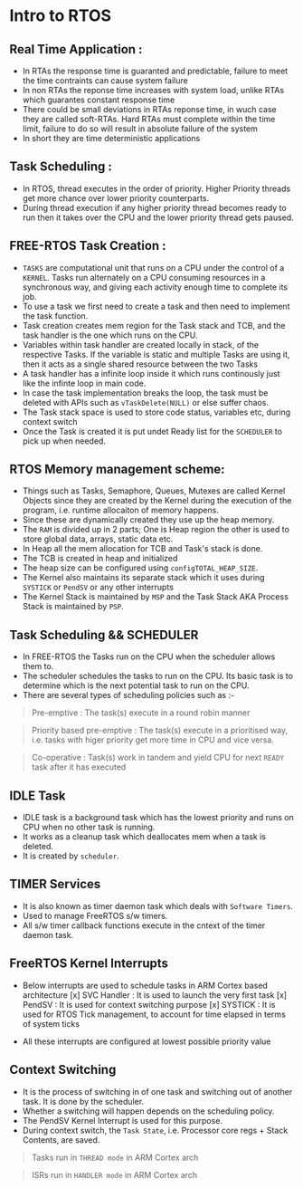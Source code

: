 # Intro to RTOS

## Real Time Application :

- In RTAs the response time is guaranted and predictable, failure to meet the time contraints can cause system failure
- In non RTAs the reponse time increases with system load, unlike RTAs which guarantes constant response time
- There could be small deviations in RTAs reponse time, in wuch case they are called soft-RTAs. Hard RTAs must complete within the time limit, failure to do so will result in absolute failure of the system
- In short they are time deterministic applications

## Task Scheduling : 

- In RTOS, thread executes in the order of priority. Higher Priority threads get more chance over lower priority counterparts. 
- During thread execution if any higher priority thread becomes ready to run then it takes over the CPU and the lower priority thread gets paused.

## FREE-RTOS Task Creation :

- ```TASKS``` are computational unit that runs on a CPU under the control of a ```KERNEL```. Tasks run alternately on a CPU consuming resources in a synchronous way, and giving each activity enough time to complete its job.
- To use a task we first need to create a task and then need to implement the task function.
- Task creation creates mem region for the Task stack and TCB, and the task handler is the one which runs on the CPU.
- Variables within task handler are created locally in stack, of the respective Tasks. If the variable is static and multiple Tasks are using it, then it acts as a single shared resource between the two Tasks
- A task handler has a infinite loop inside it which runs continously just like the infinte loop in main code.
- In case the task implementation breaks the loop, the task must be deleted with APIs such as ```vTaskDelete(NULL)``` or else suffer chaos.
- The Task stack space is used to store code status, variables etc, during context switch
- Once the Task is created it is put undet Ready list for the ```SCHEDULER``` to pick up when needed.

## RTOS Memory management scheme:

- Things such as Tasks, Semaphore, Queues, Mutexes are called Kernel Objects since they are created by the Kernel during the execution of the program, i.e. runtime allocaiton of memory happens.
- Since these are dynamically created they use up the heap memory. 
- The ```RAM``` is divided up in 2 parts; One is Heap region the other is used to store global data, arrays, static data etc.
- In Heap all the mem allocation for TCB and Task's stack is done.
- The TCB is created in heap and initialized
- The heap size can be configured using ```configTOTAL_HEAP_SIZE```.
- The Kernel also maintains its separate stack which it uses during ```SYSTICK``` or ```PendSV``` or any other interrupts
- The Kernel Stack is maintained by ```MSP``` and the Task Stack AKA Process Stack is maintained by ```PSP```.

## Task Scheduling && SCHEDULER

- In FREE-RTOS the Tasks run on the CPU when the scheduler allows them to.
- The scheduler schedules the tasks to run on the CPU. Its basic task is to determine which is the next potential task to run on the CPU.
- There are several types of scheduling policies such as :-
> Pre-emptive :
	The task(s) execute in a round robin manner

> Priority based pre-emptive :
	The task(s) execute in a prioritised way, i.e. tasks with higer priority get more time in CPU and vice versa.

> Co-operative :
	Task(s) work in tandem and yield CPU for next ```READY``` task after it has executed 

## IDLE Task

- IDLE task is a background task which has the lowest priority and runs on CPU when no other task is running. 
- It works as a cleanup task which deallocates mem when a task is deleted.
- It is created by ```scheduler```.

## TIMER Services

- It is also known as timer daemon task which deals with ```Software Timers```.
- Used to manage FreeRTOS s/w timers.
- All s/w timer callback functions execute in the cntext of the timer daemon task.

## FreeRTOS Kernel Interrupts

- Below interrupts are used to schedule tasks in ARM Cortex based architecture
[x] SVC Handler : It is used to launch the very first task
[x] PendSV	: It is used for context switching purpose
[x] SYSTICK 	: It is used for RTOS Tick management, to account for time elapsed in terms of system ticks

- All these interrupts are configured at lowest possible priority value

## Context Switching

- It is the process of switching in of one task and switching out of another task. It is done by the scheduler.
- Whether a switching will happen depends on the scheduling policy.
- The PendSV Kernel Interrupt is used for this purpose.
- During context switch, the ```Task State```, i.e. Processor core regs + Stack Contents, are saved.
> Tasks run in ```THREAD mode```  in ARM Cortex arch

> ISRs run in ```HANDLER mode``` in ARM Cortex arch
